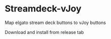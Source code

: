 # Streamdeck-vJoy
Map elgato stream deck buttons to vJoy buttons  

Download and install from release tab